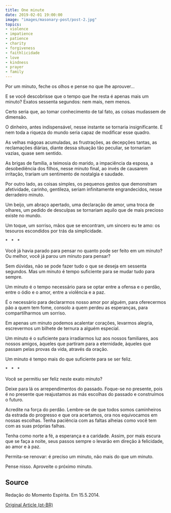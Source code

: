 ```yaml
---
title: One minute
date: 2019-02-01 19:00:00
image: "images/masonary-post/post-2.jpg"
topics: 
- violence
- impatience
- patience
- charity
- forgiveness
- faithlicidade
- love
- kindness
- prayer
- family
---
```


Por um minuto, feche os olhos e pense no que lhe aprouver...

E se você descobrisse que o tempo que lhe resta é apenas mais um minuto? Exatos
sessenta segundos: nem mais, nem menos.

Certo seria que, ao tomar conhecimento de tal fato, as coisas mudassem de
dimensão.

O dinheiro, antes indispensável, nesse instante se tornaria insignificante. E
nem toda a riqueza do mundo seria capaz de modificar esse quadro.

As velhas mágoas acumuladas, as frustrações, as decepções tantas, as
reclamações diárias, diante dessa situação tão peculiar, se tornariam vazias,
quase sem sentido.

As brigas de família, a teimosia do marido, a impaciência da esposa, a
desobediência dos filhos, nesse minuto final, ao invés de causarem irritação,
trariam um sentimento de nostalgia e saudade.

Por outro lado, as coisas simples, os pequenos gestos que demonstram
afetividade, carinho, gentileza, seriam infinitamente engrandecidos, nesse
derradeiro minuto.

Um beijo, um abraço apertado, uma declaração de amor, uma troca de olhares, um
pedido de desculpas se tornariam aquilo que de mais precioso existe no mundo.

Um toque, um sorriso, mãos que se encontram, um sincero eu te amo: os tesouros
escondidos por trás da simplicidade.

*   *   *

Você já havia parado para pensar no quanto pode ser feito em um minuto? Ou
melhor, você já parou um minuto para pensar?

Sem dúvidas, não se pode fazer tudo o que se deseja em sessenta segundos. Mas
um minuto é tempo suficiente para se mudar tudo para sempre.

Um minuto é o tempo necessário para se optar entre a ofensa e o perdão, entre o
ódio e o amor, entre a violência e a paz.

É o necessário para declararmos nosso amor por alguém, para oferecermos pão a
quem tem fome, consolo a quem perdeu as esperanças, para compartilharmos um
sorriso.

Em apenas um minuto podemos acalentar corações, levarmos alegria, escrevermos
um bilhete de ternura a alguém especial.

Um minuto é o suficiente para irradiarmos luz aos nossos familiares, aos nossos
amigos, àqueles que partiram para a eternidade, àqueles que passam pelas provas
da vida, através da oração.

Um minuto é tempo mais do que suficiente para se ser feliz.

*   *   *

Você se permitiu ser feliz neste exato minuto?

Deixe para lá os arrependimentos do passado. Foque-se no presente, pois é no
presente que reajustamos as más escolhas do passado e construímos o futuro.

Acredite na força do perdão. Lembre-se de que todos somos caminheiros da
estrada do progresso e que ora acertamos, ora nos equivocamos em nossas
escolhas. Tenha paciência com as faltas alheias como você tem com as suas
próprias falhas.

Tenha como norte a fé, a esperança e a caridade. Assim, por mais escura que se
faça a noite, seus passos sempre o levarão em direção à felicidade, ao amor e à
paz.

Permita-se renovar: é preciso um minuto, não mais do que um minuto.

Pense nisso. Aproveite o próximo minuto.

## Source
Redação do Momento Espírita.
Em 15.5.2014.

[Original Article (pt-BR)](http://www.momento.com.br/pt/ler_texto.php?id=4137)
